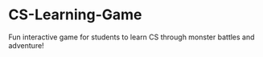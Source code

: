 # CS-Learning-Game
Fun interactive game for students to learn CS through monster battles and adventure!
